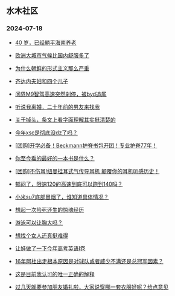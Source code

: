 ## 水木社区 
### 2024-07-18

+ [40 岁，已经躺平海南养老](https://www.newsmth.net/nForum/article/OurEstate/3036962)

+ [欧洲大城市气候比国内舒服多了](https://www.newsmth.net/nForum/article/Geography/589270)

+ [为什么朝鲜的形式主义那么严重](https://www.newsmth.net/nForum/article/WorkingLife/107201)

+ [齐达内夫妇和四个儿子](https://www.newsmth.net/nForum/article/FamilyLife/1766783938)

+ [问界M9智驾高速突然刹停，被byd追尾](https://www.newsmth.net/nForum/article/GreenAuto/1629393)

+ [听说我离婚，二十年前的男友来找我](https://www.newsmth.net/nForum/article/Divorce/2084787)

+ [关于掉头，条文上看字面理解其实挺清楚的](https://www.newsmth.net/nForum/article/AutoWorld/1944874576)

+ [今年xsc是彻底没dz了吗？](https://www.newsmth.net/nForum/article/ChildEducation/2424486)

+ [[团购]开学必备！Beckmann护脊书包开团！专业护脊77年！](https://www.newsmth.net/nForum/article/ADAgent_TG/1323459)

+ [你至今看的最好的一本书是什么？](https://www.newsmth.net/nForum/article/Book/78887)

+ [[团购]不伤耳!纽曼挂耳式气传导耳机 颠覆你的耳机听感历史！](https://www.newsmth.net/nForum/article/ADAgent_TG/1323509)

+ [郁闷了，限速120的高速到底可以跑到140吗？](https://www.newsmth.net/nForum/article/AutoWorld/1944875921)

+ [小米su7底部冒烟了，谁知道具体情况？](https://www.newsmth.net/nForum/article/GreenAuto/1629658)

+ [想起一次险死还生的惊魂经历](https://www.newsmth.net/nForum/article/FamilyLife/1766784707)

+ [游泳可以让胸大吗？](https://www.newsmth.net/nForum/article/Swimming/943927)

+ [想找个女人还真挺难得](https://www.newsmth.net/nForum/article/Divorce/2085260)

+ [让娃做了一下今年高考英语I卷](https://www.newsmth.net/nForum/article/ChildEducation/2424846)

+ [16年阿杜出走根本原因是对球队或者威少不满还是总冠军因素？](https://www.newsmth.net/nForum/article/BasketballForum/4930018)

+ [这是目前我认可的唯一正确的解释](https://www.newsmth.net/nForum/article/OurEstate/3037944)

+ [过几天就要参加朋友婚礼啦，大家说穿哪一套衣服好呢？给点意见](https://www.newsmth.net/nForum/article/FashionShow/510080)

